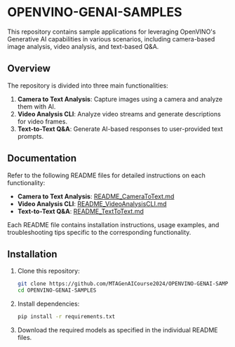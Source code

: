 # OPENVINO-GENAI-SAMPLES

This repository contains sample applications for leveraging OpenVINO's Generative AI capabilities in various scenarios, including camera-based image analysis, video analysis, and text-based Q&A.

## Overview

The repository is divided into three main functionalities:

1. **Camera to Text Analysis**: Capture images using a camera and analyze them with AI.
2. **Video Analysis CLI**: Analyze video streams and generate descriptions for video frames.
3. **Text-to-Text Q&A**: Generate AI-based responses to user-provided text prompts.

## Documentation

Refer to the following README files for detailed instructions on each functionality:

- **Camera to Text Analysis**: [README_CameraToText.md](README_CameraToText.md)
- **Video Analysis CLI**: [README_VideoAnalysisCLI.md](README_VideoAnalysisCLI.md)
- **Text-to-Text Q&A**: [README_TextToText.md](README_TextToText.md)

Each README file contains installation instructions, usage examples, and troubleshooting tips specific to the corresponding functionality.

## Installation

1. Clone this repository:
   ```bash
   git clone https://github.com/MTAGenAICourse2024/OPENVINO-GENAI-SAMPLES.git
   cd OPENVINO-GENAI-SAMPLES
   ```

2. Install dependencies:
   ```bash
   pip install -r requirements.txt
   ```

3. Download the required models as specified in the individual README files.



